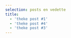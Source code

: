 ```yaml
---
selection: posts en vedette
title:
  - 'theke post #1'
  - 'theke post #4'
  - 'theke post #3'
---
```



